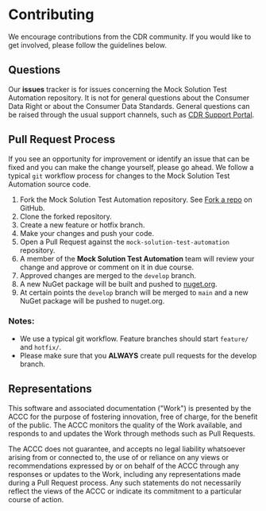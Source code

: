 # Contributing
We encourage contributions from the CDR community.  If you would like to get involved, please follow the guidelines below.

## Questions
Our **issues** tracker is for issues concerning the Mock Solution Test Automation repository.  It is not for general questions about the Consumer Data Right or about the Consumer Data Standards.  General questions can be raised through the usual support channels, such as [CDR Support Portal](https://cdr-support.zendesk.com/hc/en-us).

## Pull Request Process
If you see an opportunity for improvement or identify an issue that can be fixed and you can make the change yourself, please go ahead. We follow a typical `git` workflow process for changes to the Mock Solution Test Automation source code.

1. Fork the Mock Solution Test Automation repository.  See [Fork a repo](https://docs.github.com/en/github/getting-started-with-github/fork-a-repo) on GitHub.
2. Clone the forked repository.
3. Create a new feature or hotfix branch.
4. Make your changes and push your code.
5. Open a Pull Request against the `mock-solution-test-automation` repository.
6. A member of the **Mock Solution Test Automation** team will review your change and approve or comment on it in due course.
7. Approved changes are merged to the `develop` branch.
8. A new NuGet package will be built and pushed to [nuget.org](http://nuget.org).
9. At certain points the `develop` branch will be merged to `main` and a new NuGet package will be pushed to nuget.org.

### Notes:
- We use a typical git workflow. Feature branches should start `feature/` and `hotfix/`.  
- Please make sure that you **ALWAYS** create pull requests for the develop branch.

## Representations
This software and associated documentation ("Work") is presented by the ACCC for the purpose of fostering innovation, free of charge, for the benefit of the public. The ACCC monitors the quality of the Work available, and responds to and updates the Work through methods such as Pull Requests.

The ACCC does not guarantee, and accepts no legal liability whatsoever arising from or connected to, the use of or reliance on any views or recommendations expressed by or on behalf of the ACCC through any responses or updates to the Work, including any representations made during a Pull Request process. Any such statements do not necessarily reflect the views of the ACCC or indicate its commitment to a particular course of action.
